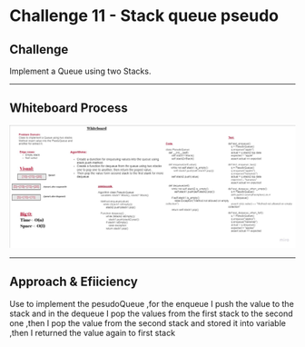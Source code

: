 # Challenge 11 - Stack queue pseudo

## Challenge

Implement a Queue using two Stacks.

---

## Whiteboard Process

![Whiteboard](./whiteboard-satck-queue-pseudo.jpg)

---

## Approach & Efiiciency

Use to implement the pesudoQueue ,for the enqueue I push the value to the stack and in the dequeue I pop the values from the first stack to the second one ,then I pop the value from the second stack and stored it into variable ,then I returned the value again to first stack

